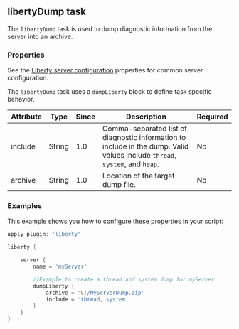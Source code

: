 ## libertyDump task

The `libertyDump` task is used to dump diagnostic information from the server into an archive.

### Properties

See the [Liberty server configuration](libertyExtensions.md#Liberty-server-configuration) properties for common server configuration.

The `libertyDump` task uses a `dumpLiberty` block to define task specific behavior. 

| Attribute | Type  | Since | Description | Required |
| --------- | ----- | ----- | ----------- | -------- |
| include | String | 1.0 | Comma-separated list of diagnostic information to include in the dump. Valid values include `thread`, `system`, and `heap`.  | No |
| archive | String | 1.0 | Location of the target dump file.  | No |

### Examples

This example shows you how to configure these properties in your script:

```groovy
apply plugin: 'liberty'

liberty {

    server {
        name = 'myServer'

        //Example to create a thread and system dump for myServer
        dumpLiberty {
            archive = 'C:/MyServerDump.zip'
            include = 'thread, system'
        }
    }
}

```
